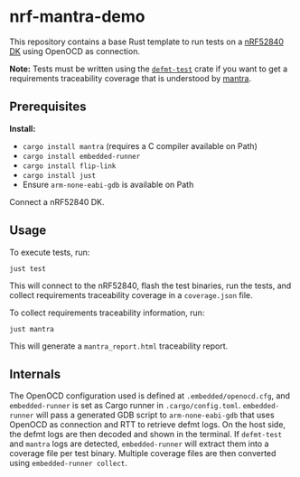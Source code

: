 # nrf-mantra-demo

This repository contains a base Rust template to run tests on a [nRF52840 DK](https://www.nordicsemi.com/Products/Development-hardware/nRF52840-DK)
using OpenOCD as connection.

**Note:** Tests must be written using the [`defmt-test`](https://crates.io/crates/defmt-test) crate if you want to get a requirements traceability coverage that is understood by [mantra](https://crates.io/crates/mantra).

## Prerequisites

**Install:**
- `cargo install mantra` (requires a C compiler available on Path)
- `cargo install embedded-runner`
- `cargo install flip-link`
- `cargo install just`
- Ensure `arm-none-eabi-gdb` is available on Path

Connect a nRF52840 DK.

## Usage

To execute tests, run:

```
just test
```

This will connect to the nRF52840, flash the test binaries, run the tests, and collect requirements traceability coverage in a `coverage.json` file.

To collect requirements traceability information, run:

```
just mantra
```

This will generate a `mantra_report.html` traceability report.

## Internals

The OpenOCD configuration used is defined at `.embedded/openocd.cfg`, and `embedded-runner` is set as Cargo runner in `.cargo/config.toml`.
`embedded-runner` will pass a generated GDB script to `arm-none-eabi-gdb` that uses OpenOCD as connection and RTT to retrieve defmt logs.
On the host side, the defmt logs are then decoded and shown in the terminal. If `defmt-test` and `mantra` logs are detected, `embedded-runner` will extract them into a coverage file per test binary. Multiple coverage files are then converted using `embedded-runner collect`.
